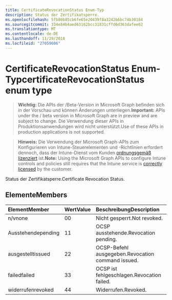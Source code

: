 ```yaml
---
title: CertificateRevocationStatus Enum-Typ
description: Status der Zertifikatsperre.
ms.openlocfilehash: 5fb80b85cb6fe65e20439f8a3242b6bc74b30184
ms.sourcegitcommit: 334e84b4aed63162bcc31831cffd6d363dafee02
ms.translationtype: MT
ms.contentlocale: de-DE
ms.lasthandoff: 11/29/2018
ms.locfileid: "27059606"
---
```

# <a name="certificaterevocationstatus-enum-type"></a><span data-ttu-id="cbe15-103">CertificateRevocationStatus Enum-Typ</span><span class="sxs-lookup"><span data-stu-id="cbe15-103">certificateRevocationStatus enum type</span></span>

> <span data-ttu-id="cbe15-104">**Wichtig:** Die APIs der /Beta-Version in Microsoft Graph befinden sich in der Vorschau und können Änderungen unterliegen.</span><span class="sxs-lookup"><span data-stu-id="cbe15-104">**Important:** APIs under the / beta version in Microsoft Graph are in preview and are subject to change.</span></span> <span data-ttu-id="cbe15-105">Die Verwendung dieser APIs in Produktionsanwendungen wird nicht unterstützt.</span><span class="sxs-lookup"><span data-stu-id="cbe15-105">Use of these APIs in production applications is not supported.</span></span>

> <span data-ttu-id="cbe15-106">**Hinweis:** Die Verwendung der Microsoft Graph-APIs zum Konfigurieren von Intune-Steuerelementen und -Richtlinien erfordert dennoch, dass der Intune-Dienst vom Kunden [ordnungsgemäß lizenziert](https://go.microsoft.com/fwlink/?linkid=839381) ist.</span><span class="sxs-lookup"><span data-stu-id="cbe15-106">**Note:** Using the Microsoft Graph APIs to configure Intune controls and policies still requires that the Intune service is [correctly licensed](https://go.microsoft.com/fwlink/?linkid=839381) by the customer.</span></span>

<span data-ttu-id="cbe15-107">Status der Zertifikatsperre.</span><span class="sxs-lookup"><span data-stu-id="cbe15-107">Certificate Revocation Status.</span></span>
## <a name="members"></a><span data-ttu-id="cbe15-108">Elemente</span><span class="sxs-lookup"><span data-stu-id="cbe15-108">Members</span></span>
|<span data-ttu-id="cbe15-109">Element</span><span class="sxs-lookup"><span data-stu-id="cbe15-109">Member</span></span>|<span data-ttu-id="cbe15-110">Wert</span><span class="sxs-lookup"><span data-stu-id="cbe15-110">Value</span></span>|<span data-ttu-id="cbe15-111">Beschreibung</span><span class="sxs-lookup"><span data-stu-id="cbe15-111">Description</span></span>|
|:---|:---|:---|
|<span data-ttu-id="cbe15-112">n/v</span><span class="sxs-lookup"><span data-stu-id="cbe15-112">none</span></span>|<span data-ttu-id="cbe15-113">0</span><span class="sxs-lookup"><span data-stu-id="cbe15-113">0</span></span>|<span data-ttu-id="cbe15-114">Nicht gesperrt.</span><span class="sxs-lookup"><span data-stu-id="cbe15-114">Not revoked.</span></span>|
|<span data-ttu-id="cbe15-115">Ausstehende</span><span class="sxs-lookup"><span data-stu-id="cbe15-115">pending</span></span>|<span data-ttu-id="cbe15-116">1</span><span class="sxs-lookup"><span data-stu-id="cbe15-116">1</span></span>|<span data-ttu-id="cbe15-117">OCSP ausstehende.</span><span class="sxs-lookup"><span data-stu-id="cbe15-117">Revocation pending.</span></span>|
|<span data-ttu-id="cbe15-118">ausgestellt</span><span class="sxs-lookup"><span data-stu-id="cbe15-118">issued</span></span>|<span data-ttu-id="cbe15-119">2</span><span class="sxs-lookup"><span data-stu-id="cbe15-119">2</span></span>|<span data-ttu-id="cbe15-120">OCSP-Befehl ausgegeben.</span><span class="sxs-lookup"><span data-stu-id="cbe15-120">Revocation command issued.</span></span>|
|<span data-ttu-id="cbe15-121">failed</span><span class="sxs-lookup"><span data-stu-id="cbe15-121">failed</span></span>|<span data-ttu-id="cbe15-122">3</span><span class="sxs-lookup"><span data-stu-id="cbe15-122">3</span></span>|<span data-ttu-id="cbe15-123">OCSP ist fehlgeschlagen.</span><span class="sxs-lookup"><span data-stu-id="cbe15-123">Revocation failed.</span></span>|
|<span data-ttu-id="cbe15-124">widerrufen</span><span class="sxs-lookup"><span data-stu-id="cbe15-124">revoked</span></span>|<span data-ttu-id="cbe15-125">4</span><span class="sxs-lookup"><span data-stu-id="cbe15-125">4</span></span>|<span data-ttu-id="cbe15-126">Widerrufen.</span><span class="sxs-lookup"><span data-stu-id="cbe15-126">Revoked.</span></span>|





